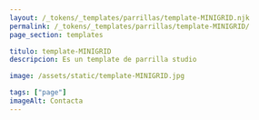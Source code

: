 ```yaml
---
layout: /_tokens/_templates/parrillas/template-MINIGRID.njk
permalink: /_tokens/_templates/parrillas/template-MINIGRID/
page_section: templates

titulo: template-MINIGRID
descripcion: Es un template de parrilla studio

image: /assets/static/template-MINIGRID.jpg

tags: ["page"]
imageAlt: Contacta
---
```


